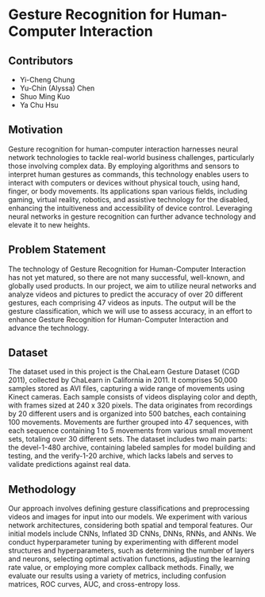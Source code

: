 # **Gesture Recognition for Human-Computer Interaction**

## **Contributors**
- Yi-Cheng Chung
- Yu-Chin (Alyssa) Chen
- Shuo Ming Kuo
- Ya Chu Hsu

## **Motivation**
Gesture recognition for human-computer interaction harnesses neural network technologies to tackle real-world business challenges, particularly those involving complex data. By employing algorithms and sensors to interpret human gestures as commands, this technology enables users to interact with computers or devices without physical touch, using hand, finger, or body movements. Its applications span various fields, including gaming, virtual reality, robotics, and assistive technology for the disabled, enhancing the intuitiveness and accessibility of device control. Leveraging neural networks in gesture recognition can further advance technology and elevate it to new heights.

## **Problem Statement**
The technology of Gesture Recognition for Human-Computer Interaction has not yet matured, so there are not many successful, well-known, and globally used products. In our project, we aim to utilize neural networks and analyze videos and pictures to predict the accuracy of over 20 different gestures, each comprising 47 videos as inputs. The output will be the gesture classification, which we will use to assess accuracy, in an effort to enhance Gesture Recognition for Human-Computer Interaction and advance the technology.

## **Dataset**
The dataset used in this project is the ChaLearn Gesture Dataset (CGD 2011), collected by ChaLearn in California in 2011. It comprises 50,000 samples stored as AVI files, capturing a wide range of movements using Kinect cameras. Each sample consists of videos displaying color and depth, with frames sized at 240 x 320 pixels. The data originates from recordings by 20 different users and is organized into 500 batches, each containing 100 movements. Movements are further grouped into 47 sequences, with each sequence containing 1 to 5 movements from various small movement sets, totaling over 30 different sets. The dataset includes two main parts: the devel-1-480 archive, containing labeled samples for model building and testing, and the verify-1-20 archive, which lacks labels and serves to validate predictions against real data.

## **Methodology**
Our approach involves defining gesture classifications and preprocessing videos and images for input into our models. We experiment with various network architectures, considering both spatial and temporal features. Our initial models include CNNs, Inflated 3D CNNs, DNNs, RNNs, and ANNs. We conduct hyperparameter tuning by experimenting with different model structures and hyperparameters, such as determining the number of layers and neurons, selecting optimal activation functions, adjusting the learning rate value, or employing more complex callback methods. Finally, we evaluate our results using a variety of metrics, including confusion matrices, ROC curves, AUC, and cross-entropy loss.

